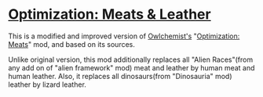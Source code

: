 # [Optimization: Meats & Leather](https://steamcommunity.com/sharedfiles/filedetails/?id=2227806226)

This is a modified and improved version of [Owlchemist's](https://steamcommunity.com/id/owlchemist) "[Optimization: Meats](https://steamcommunity.com/sharedfiles/filedetails/?id=1721970101)" mod, and based on its sources.

Unlike original version, this mod additionally replaces all "Alien Races"(from any add on of "alien framework" mod) meat and leather by human meat and human leather.
Also, it replaces all dinosaurs(from "Dinosauria" mod) leather by lizard leather.
